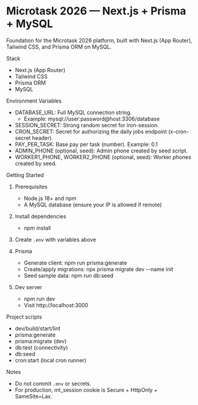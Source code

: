 Microtask 2026 — Next.js + Prisma + MySQL
=================================================

Foundation for the Microtask 2026 platform, built with Next.js (App Router), Tailwind CSS, and Prisma ORM on MySQL.

Stack
- Next.js (App Router)
- Tailwind CSS
- Prisma ORM
- MySQL

Environment Variables
- DATABASE_URL: Full MySQL connection string.
  - Example: mysql://user:password@host:3306/database
- SESSION_SECRET: Strong random secret for iron-session.
- CRON_SECRET: Secret for authorizing the daily jobs endpoint (x-cron-secret header).
- PAY_PER_TASK: Base pay per task (number). Example: 0.1
- ADMIN_PHONE (optional, seed): Admin phone created by seed script.
- WORKER1_PHONE, WORKER2_PHONE (optional, seed): Worker phones created by seed.

Getting Started
1) Prerequisites
   - Node.js 18+ and npm
   - A MySQL database (ensure your IP is allowed if remote)

2) Install dependencies
   - npm install

3) Create `.env` with variables above

4) Prisma
   - Generate client: npm run prisma:generate
   - Create/apply migrations: npx prisma migrate dev --name init
   - Seed sample data: npm run db:seed

5) Dev server
   - npm run dev
   - Visit http://localhost:3000

Project scripts
- dev/build/start/lint
- prisma:generate
- prisma:migrate (dev)
- db:test (connectivity)
- db:seed
- cron:start (local cron runner)

Notes
- Do not commit `.env` or secrets.
- For production, mt_session cookie is Secure + HttpOnly + SameSite=Lax.
